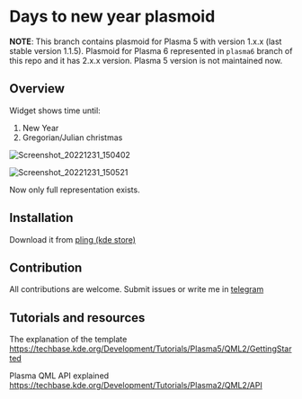 # Days to new year plasmoid

**NOTE**: This branch contains plasmoid for Plasma 5 with version 1.x.x (last stable version 1.1.5). Plasmoid for Plasma 6 represented in `plasma6` branch of this repo and it has 2.x.x version. Plasma 5 version is not maintained now.

## Overview

Widget shows time until:

1. New Year
2. Gregorian/Julian сhristmas

![Screenshot_20221231_150402](https://user-images.githubusercontent.com/83695097/210136137-2300b884-bdb3-4978-adf2-5548290acc89.png)

![Screenshot_20221231_150521](https://user-images.githubusercontent.com/83695097/210136146-d21d2753-52ca-46cb-9022-95e3f788a071.png)


Now only full representation exists.

## Installation

Download it from [pling (kde store)](https://www.pling.com/p/1949201/)

## Contribution

All contributions are welcome. Submit issues or write me in [telegram](https://t.me/stepanzubkov)

## Tutorials and resources

The explanation of the template
https://techbase.kde.org/Development/Tutorials/Plasma5/QML2/GettingStarted

Plasma QML API explained
https://techbase.kde.org/Development/Tutorials/Plasma2/QML2/API

